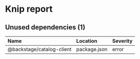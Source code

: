 # Knip report

## Unused dependencies (1)

| Name | Location | Severity |
| :------------------------ | :----------- | :------- |
| @backstage/catalog-client | package.json | error |


